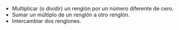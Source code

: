 - Multiplicar (o dividir) un renglón por un número diferente de cero.
- Sumar un múltiplo de un renglón a otro renglón.
- Intercambiar dos renglones.